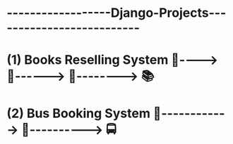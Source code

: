 #  ------------------Django-Projects--------------------------
# (1) Books Reselling System 📗----> 📘------> 📙--------> 📚
# (2) Bus Booking System  🚌------------>  🚎----------> 🚍
